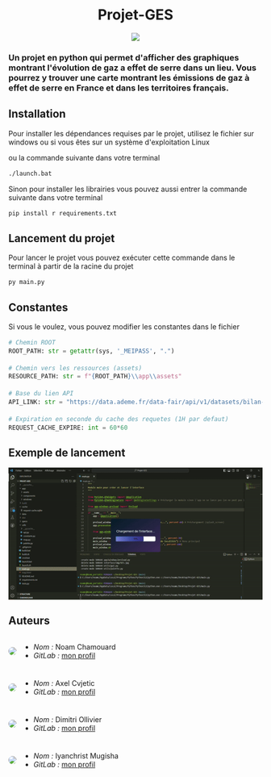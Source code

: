 <h1 style="text-align:center;">Projet-GES</h1>
<div style="display:flex;justify-content:center;">
    <img src="app/assets/icons/icon-x64.ico">
</div>

<h3>Un projet en python qui permet d'afficher des graphiques montrant l'évolution de gaz a effet de serre dans un lieu.
Vous pourrez y trouver une carte montrant les émissions de gaz à effet de serre en France et dans les territoires français.</h3>

## Installation
Pour installer les dépendances requises par le projet, utilisez le fichier [](launch.bat) sur windows ou [](launch.sh) si vous êtes sur un système d'exploitation Linux

ou la commande suivante dans votre terminal

```bash 
./launch.bat
```

Sinon pour installer les librairies vous pouvez aussi entrer la commande suivante dans votre terminal

```bash 
pip install r requirements.txt
```
## Lancement du projet
Pour lancer le projet vous pouvez exécuter cette commande dans le terminal à partir de la racine du projet
```bash
py main.py
```

## Constantes
Si vous le voulez, vous pouvez modifier les constantes dans le fichier [](utils/constants.py)
```python
# Chemin ROOT
ROOT_PATH: str = getattr(sys, '_MEIPASS', ".")

# Chemin vers les ressources (assets)
RESOURCE_PATH: str = f"{ROOT_PATH}\\app\\assets"

# Base du lien API
API_LINK: str = "https://data.ademe.fr/data-fair/api/v1/datasets/bilan-ges/"

# Expiration en seconde du cache des requetes (1H par defaut)
REQUEST_CACHE_EXPIRE: int = 60*60
```
## Exemple de lancement
<div style="display:flex;justify-content:center;">
    <img src="exemple_lancement.gif"></img>
</div>

## Auteurs

<div style="display: flex; align-items: center;">

<img src="https://secure.gravatar.com/avatar/617d4777fd8033837647706eab4ec720013f7115c617ecd57f2dc6824efd6560?s=64&d=identicon" style="border-radius:30px; margin-right: 10px;">
<div>

- *Nom :* Noam Chamouard  
- *GitLab :* [mon profil](https://gitlab.univ-lr.fr/nchamoua)
</div>

</div>

<div style="display: flex; align-items: center; margin-top: 10px;">

<img src="https://secure.gravatar.com/avatar/6b909a4d4340cab18b5d46100ab91679c344990a3a29fdfcb9e5164b0fd4c971?s=64&d=identicon" style="border-radius:30px; margin-right: 10px;">
<div>

- *Nom :* Axel Cvjetic  
- *GitLab :* [mon profil](https://gitlab.univ-lr.fr/acvjetic)
</div>

</div>

<div style="display: flex; align-items: center; margin-top: 10px;">

<img src="https://secure.gravatar.com/avatar/a261e03fb78a7abdec058954aafcc0778fc8cd77f580cebced9ba173f95d91ed?s=64&d=identicon" style="border-radius:30px; margin-right: 10px;">
<div>

- *Nom :* Dimitri Ollivier  
- *GitLab :* [mon profil](https://gitlab.univ-lr.fr/dollivie)
</div>

</div>

<div style="display: flex; align-items: center; margin-top: 10px;">

<img src="https://secure.gravatar.com/avatar/a651d3b5f3a9f490d36e163332be73cc24f1047f28735b4e9f788b3637bb9c43?s=64&d=identicon" style="border-radius:30px; margin-right: 10px;">
<div>

- *Nom :* Iyanchrist Mugisha  
- *GitLab :* [mon profil](https://gitlab.univ-lr.fr/imugisha)
</div>

</div>